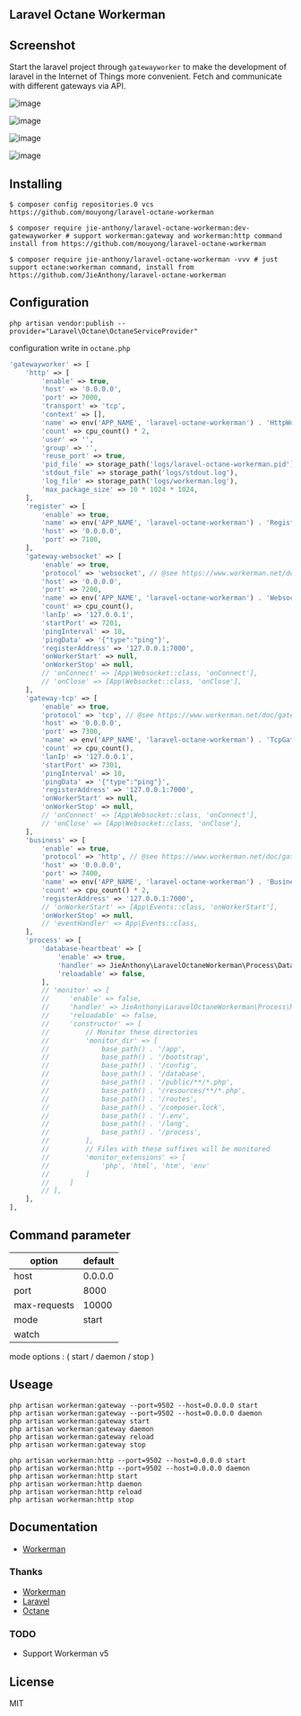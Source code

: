 Laravel Octane Workerman
---

## Screenshot

Start the laravel project through `gatewayworker` to make the development of laravel in the Internet of Things more convenient. Fetch and communicate with different gateways via API.

![image](https://user-images.githubusercontent.com/10336437/160743947-80837068-5ca6-4ee7-a560-d108878fedbd.png)

![image](https://user-images.githubusercontent.com/10336437/160744007-8d0c4af3-487a-41a8-8f9c-bb7bcf4ad118.png)

![image](https://user-images.githubusercontent.com/10336437/160744127-979c1531-858e-4869-9ccf-a3b02e582091.png)

![image](https://user-images.githubusercontent.com/10336437/160744093-f6c4020a-fbb9-4bf7-a420-0078f354c53c.png)

## Installing

```shell
$ composer config repositories.0 vcs https://github.com/mouyong/laravel-octane-workerman

$ composer require jie-anthony/laravel-octane-workerman:dev-gatewayworker # support workerman:gateway and workerman:http command install from https://github.com/mouyong/laravel-octane-workerman

$ composer require jie-anthony/laravel-octane-workerman -vvv # just support octane:workerman command, install from https://github.com/JieAnthony/laravel-octane-workerman
```

## Configuration

```shell
php artisan vendor:publish --provider="Laravel\Octane\OctaneServiceProvider"
```

configuration write in `octane.php`

```php
'gatewayworker' => [
    'http' => [
        'enable' => true,
        'host' => '0.0.0.0',
        'port' => 7000,
        'transport' => 'tcp',
        'context' => [],
        'name' => env('APP_NAME', 'laravel-octane-workerman') . 'HttpWorker',
        'count' => cpu_count() * 2,
        'user' => '',
        'group' => '',
        'reuse_port' => true,
        'pid_file' => storage_path('logs/laravel-octane-workerman.pid'),
        'stdout_file' => storage_path('logs/stdout.log'),
        'log_file' => storage_path('logs/workerman.log'),
        'max_package_size' => 10 * 1024 * 1024,
    ],
    'register' => [
        'enable' => true,
        'name' => env('APP_NAME', 'laravel-octane-workerman') . 'RegisterWorker',
        'host' => '0.0.0.0',
        'port' => 7100,
    ],
    'gateway-websocket' => [
        'enable' => true,
        'protocol' => 'websocket', // @see https://www.workerman.net/doc/gateway-worker/gateway.html
        'host' => '0.0.0.0',
        'port' => 7200,
        'name' => env('APP_NAME', 'laravel-octane-workerman') . 'WebsocketGatewayWorker',
        'count' => cpu_count(),
        'lanIp' => '127.0.0.1',
        'startPort' => 7201,
        'pingInterval' => 10,
        'pingData' => '{"type":"ping"}',
        'registerAddress' => '127.0.0.1:7000',
        'onWorkerStart' => null,
        'onWorkerStop' => null,
        // 'onConnect' => [App\Websocket::class, 'onConnect'],
        // 'onClose' => [App\Websocket::class, 'onClose'],
    ],
    'gateway-tcp' => [
        'enable' => true,
        'protocol' => 'tcp', // @see https://www.workerman.net/doc/gateway-worker/gateway.html
        'host' => '0.0.0.0',
        'port' => 7300,
        'name' => env('APP_NAME', 'laravel-octane-workerman') . 'TcpGatewayWorker',
        'count' => cpu_count(),
        'lanIp' => '127.0.0.1',
        'startPort' => 7301,
        'pingInterval' => 10,
        'pingData' => '{"type":"ping"}',
        'registerAddress' => '127.0.0.1:7000',
        'onWorkerStart' => null,
        'onWorkerStop' => null,
        // 'onConnect' => [App\Websocket::class, 'onConnect'],
        // 'onClose' => [App\Websocket::class, 'onClose'],
    ],
    'business' => [
        'enable' => true,
        'protocol' => 'http', // @see https://www.workerman.net/doc/gateway-worker/business-worker.html
        'host' => '0.0.0.0',
        'port' => 7400,
        'name' => env('APP_NAME', 'laravel-octane-workerman') . 'BusinessWorker',
        'count' => cpu_count() * 2,
        'registerAddress' => '127.0.0.1:7000',
        // 'onWorkerStart' => [App\Events::class, 'onWorkerStart'],
        'onWorkerStop' => null,
        // 'eventHandler' => App\Events::class,
    ],
    'process' => [
        'database-heartbeat' => [
            'enable' => true,
            'handler' => JieAnthony\LaravelOctaneWorkerman\Process\DatabaseHeartbeat::class,
            'reloadable' => false,
        ],
        // 'monitor' => [
        //     'enable' => false,
        //     'handler' => JieAnthony\LaravelOctaneWorkerman\Process\Monitor::class,
        //     'reloadable' => false,
        //     'constructor' => [
        //         // Monitor these directories
        //         'monitor_dir' => [
        //             base_path() . '/app',
        //             base_path() . '/bootstrap',
        //             base_path() . '/config',
        //             base_path() . '/database',
        //             base_path() . '/public/**/*.php',
        //             base_path() . '/resources/**/*.php',
        //             base_path() . '/routes',
        //             base_path() . '/composer.lock',
        //             base_path() . '/.env',
        //             base_path() . '/lang',
        //             base_path() . '/process',
        //         ],
        //         // Files with these suffixes will be monitored
        //         'monitor_extensions' => [
        //             'php', 'html', 'htm', 'env'
        //         ]
        //     ]
        // ],
    ],
],
```

## Command parameter

| option                   | default |
|--------------------------|---------|
| host                     | 0.0.0.0 |
| port                     | 8000    |
| max-requests             | 10000   |
| mode  | start   |
| watch                    |         |

mode options : ( start / daemon / stop )

## Useage

```shell
php artisan workerman:gateway --port=9502 --host=0.0.0.0 start
php artisan workerman:gateway --port=9502 --host=0.0.0.0 daemon
php artisan workerman:gateway start
php artisan workerman:gateway daemon
php artisan workerman:gateway reload
php artisan workerman:gateway stop

php artisan workerman:http --port=9502 --host=0.0.0.0 start
php artisan workerman:http --port=9502 --host=0.0.0.0 daemon
php artisan workerman:http start
php artisan workerman:http daemon
php artisan workerman:http reload
php artisan workerman:http stop
```

## Documentation

* [Workerman](https://www.workerman.net/doc/workerman/)

### Thanks

* [Workerman](https://github.com/walkor/Workerman)
* [Laravel](https://github.com/laravel/laravel)
* [Octane](https://github.com/laravel/octane)

### TODO
* Support Workerman v5  

## License

MIT
